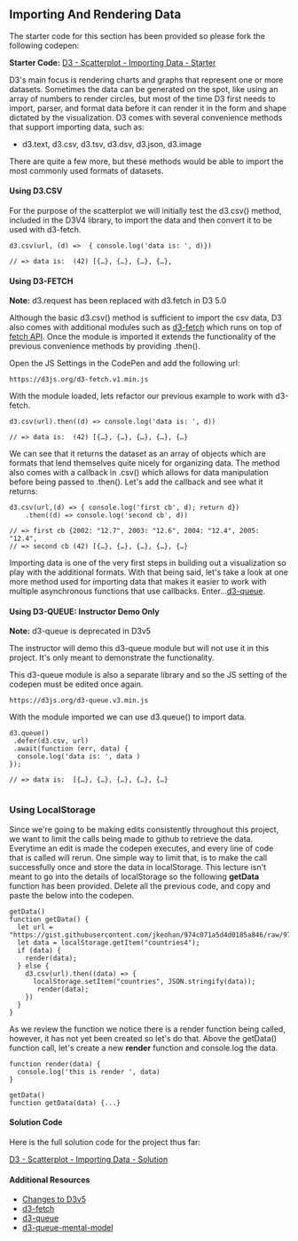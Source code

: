 ## Importing And Rendering Data 

The starter code for this section has been provided so please fork the following codepen: 

**Starter Code:** [D3 - Scatterplot - Importing Data - Starter](https://codepen.io/jkeohan/pen/RQPEox)

D3's main focus is rendering charts and graphs that represent one or more datasets. Sometimes the data can be generated on the spot, like using an array of numbers to render circles, but most of the time D3 first needs to import,  parser, and format data before it can render it in the form and shape dictated by the visualization.  D3 comes with several convenience methods that support importing data, such as:

- d3.text, d3.csv, d3.tsv, d3.dsv, d3.json, d3.image

There are quite a few more, but these methods would be able to import the most commonly used formats of datasets. 

#### Using D3.CSV

For the purpose of the scatterplot we will initially test the d3.csv() method, included in the D3V4 library, to import the data and then convert it to be used with d3-fetch. 

```
d3.csv(url, (d) =>  { console.log('data is: ', d)})

// => data is:  (42) [{…}, {…}, {…}, {…},
```

#### Using D3-FETCH

**Note:** d3.request has been replaced with d3.fetch in D3 5.0

Although the basic d3.csv() method is sufficient to import the csv data, D3 also comes with additional modules such as [d3-fetch](https://github.com/d3/d3-fetch/blob/master/README.md#csv) which runs on top of [fetch API](https://developer.mozilla.org/en-US/docs/Web/API/Fetch_API).  Once the module is imported it extends the functionality of the previous convenience methods by providing .then().  

Open the JS Settings in the CodePen and add the following url:

```
https://d3js.org/d3-fetch.v1.min.js
```

With the module loaded, lets refactor our previous example to work with d3-fetch.

```
d3.csv(url).then((d) => console.log('data is: ', d)) 

// => data is:  (42) [{…}, {…}, {…}, {…}, {…}
```

We can see that it returns the dataset as an array of objects which are formats that lend themselves quite nicely for organizing data.   The method also comes with a callback in .csv() which allows for data manipulation before being passed to .then().  Let's add the callback and see what it returns:

```
d3.csv(url,(d) => { console.log('first cb', d); return d})
	.then((d) => console.log('second cb', d)) 

// => first cb {2002: "12.7", 2003: "12.6", 2004: "12.4", 2005: "12.4",
// => second cb (42) [{…}, {…}, {…}, {…}, {…}
```

Importing data is one of the very first steps in building out a visualization so play with the additional formats.  With that being said, let's take a look at one more method used for importing data that makes it easier to work with multiple asynchronous functions that use callbacks.  Enter...[d3-queue](https://github.com/d3/d3-queue).


#### Using D3-QUEUE: Instructor Demo Only

**Note:** d3-queue is deprecated in D3v5

The instructor will demo this d3-queue module but will not use it in this project.  It's only meant to demonstrate the functionality. 

This d3-queue module is also a separate library and so the JS setting of the codepen must be edited once again. 


```
https://d3js.org/d3-queue.v3.min.js
```

With the module imported we can use d3.queue() to import data.

```
d3.queue()
 .defer(d3.csv, url)
 .await(function (err, data) {
  console.log('data is: ', data )
});

// => data is:  [{…}, {…}, {…}, {…}, {…}
  
```

### Using LocalStorage 

Since we're going to be making edits consistently throughout this project, we want to limit the calls being made to github to retrieve the data.  Everytime an edit is made the codepen executes, and every line of code that is called will rerun.  One simple way to limit that, is to make the call successfully once and store the data in localStorage.  This lecture isn't meant to go into the details of localStorage so the following **getData** function has been provided. Delete all the previous code, and copy and paste the below into the codepen.

```
getData()
function getData() {
  let url = "https://gist.githubusercontent.com/jkeohan/974c071a5d4d0185a846/raw/971a9b8dfc0ebe238ee271611991cd98e6cac434/data_regions.csv";
  let data = localStorage.getItem("countries4");
  if (data) {
    render(data);
  } else {
    d3.csv(url).then((data) => {
      localStorage.setItem("countries", JSON.stringify(data));
       render(data);
    }) 
  }
}
```
As we review the function we notice there is a render function being called, however, it has not yet been created so let's do that.  Above the getData() function call, let's create a new **render** function and console.log the data. 

```
function render(data) {
  console.log('this is render ', data)
}

getData()
function getData(data) {...}
```

#### Solution Code

Here is the full solution code for the project thus far:

[D3 - Scatterplot - Importing Data - Solution ](https://codepen.io/jkeohan/pen/XZGjVV?editors=0010)

#### Additional Resources

- [Changes to D3v5](https://github.com/d3/d3/blob/master/CHANGES.md#changes-in-d3-50)
- [d3-fetch]()
- [d3-queue]()
- [d3-queue-mental-model](https://macwright.org/2016/12/09/a-d3-queue-mental-model.html)
